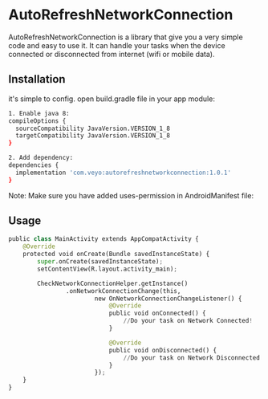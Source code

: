 # AutoRefreshNetworkConnection

AutoRefreshNetworkConnection is a library that give you a very simple code and easy to use it. It can handle your tasks when the device connected or disconnected from internet (wifi or mobile data). 

## Installation

it's simple to config. open build.gradle file in your app module:

```bash
1. Enable java 8:
compileOptions {
  sourceCompatibility JavaVersion.VERSION_1_8
  targetCompatibility JavaVersion.VERSION_1_8
}

2. Add dependency:
dependencies {
  implementation 'com.veyo:autorefreshnetworkconnection:1.0.1'
}
```
Note: Make sure you have added uses-permission in AndroidManifest file:
<uses-permission android:name="android.permission.INTERNET" />
<uses-permission android:name="android.permission.ACCESS_NETWORK_STATE" />
<uses-permission android:name="android.permission.CHANGE_NETWORK_STATE" />

## Usage

```python
public class MainActivity extends AppCompatActivity {
    @Override
    protected void onCreate(Bundle savedInstanceState) {
        super.onCreate(savedInstanceState);
        setContentView(R.layout.activity_main);

        CheckNetworkConnectionHelper.getInstance()
                .onNetworkConnectionChange(this,
                        new OnNetworkConnectionChangeListener() {
                            @Override
                            public void onConnected() {
                                //Do your task on Network Connected!
                            }

                            @Override
                            public void onDisconnected() {
                                //Do your task on Network Disconnected!
                            }
                        });
    }
}

```
